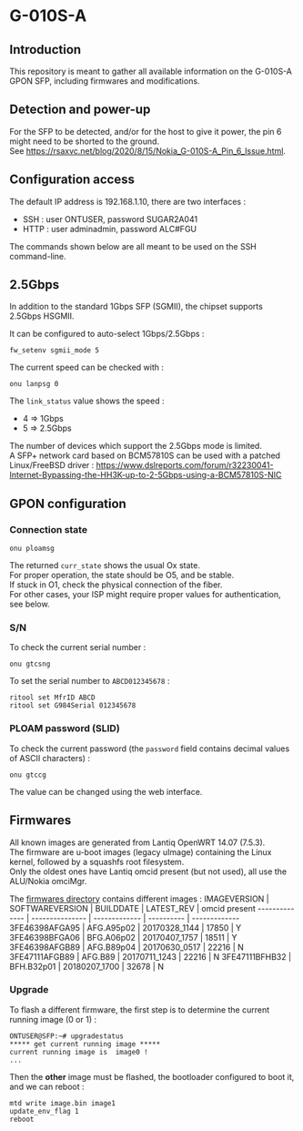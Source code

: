 # G-010S-A

## Introduction
This repository is meant to gather all available information on the G-010S-A GPON SFP, including firmwares and modifications.

## Detection and power-up
For the SFP to be detected, and/or for the host to give it power, the pin 6 might need to be shorted to the ground.  
See https://rsaxvc.net/blog/2020/8/15/Nokia_G-010S-A_Pin_6_Issue.html.

## Configuration access
The default IP address is 192.168.1.10, there are two interfaces :
 - SSH : user ONTUSER, password SUGAR2A041
 - HTTP : user adminadmin, password ALC#FGU

The commands shown below are all meant to be used on the SSH command-line.

## 2.5Gbps
In addition to the standard 1Gbps SFP (SGMII), the chipset supports 2.5Gbps HSGMII.

It can be configured to auto-select 1Gbps/2.5Gbps :
```
fw_setenv sgmii_mode 5
```
The current speed can be checked with :
```
onu lanpsg 0
```
The `link_status` value shows the speed :
 - 4 => 1Gbps
 - 5 => 2.5Gbps

The number of devices which support the 2.5Gbps mode is limited.  
A SFP+ network card based on BCM57810S can be used with a patched Linux/FreeBSD driver : https://www.dslreports.com/forum/r32230041-Internet-Bypassing-the-HH3K-up-to-2-5Gbps-using-a-BCM57810S-NIC

## GPON configuration
### Connection state
```
onu ploamsg
```
The returned `curr_state` shows the usual Ox state.  
For proper operation, the state should be O5, and be stable.  
If stuck in O1, check the physical connection of the fiber.  
For other cases, your ISP might require proper values for authentication, see below.

### S/N
To check the current serial number :
```
onu gtcsng
```
To set the serial number to `ABCD012345678` :
```
ritool set MfrID ABCD
ritool set G984Serial 012345678
```

### PLOAM password (SLID)
To check the current password (the `password` field contains decimal values of ASCII characters) :
```
onu gtccg
```
The value can be changed using the web interface.

## Firmwares
All known images are generated from Lantiq OpenWRT 14.07 (7.5.3).  
The firmware are u-boot images (legacy uImage) containing the Linux kernel, followed by a squashfs root filesystem.  
Only the oldest ones have Lantiq omcid present (but not used), all use the ALU/Nokia omciMgr.

The  [firmwares directory](firmwares) contains different images :
IMAGEVERSION   | SOFTWAREVERSION | BUILDDATE     | LATEST_REV | omcid present
-------------- | --------------- | ------------- | ---------- | -------------
3FE46398AFGA95 | AFG.A95p02      | 20170328_1144 | 17850      | Y
3FE46398BFGA06 | BFG.A06p02      | 20170407_1757 | 18511      | Y
3FE46398AFGB89 | AFG.B89p04      | 20170630_0517 | 22216      | N
3FE47111AFGB89 | AFG.B89         | 20170711_1243 | 22216      | N
3FE47111BFHB32 | BFH.B32p01      | 20180207_1700 | 32678      | N

### Upgrade
To flash a different firmware, the first step is to determine the current running image (0 or 1) :
```
ONTUSER@SFP:~# upgradestatus
***** get current running image *****
current running image is  image0 !
...
```
Then the **other** image must be flashed, the bootloader configured to boot it, and we can reboot :
```
mtd write image.bin image1
update_env_flag 1
reboot
```
